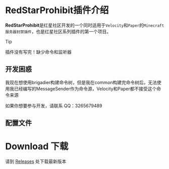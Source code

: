 # RedStarProhibit插件介绍
**RedStarProhibit**是红星社区开发的一个同时适用于`Velocity`和`Paper`的`Minecraft服务器封禁插件`，也是红星社区系列插件的第一个项目。
> [!tip]
> 插件没有写完！缺少命令和监听器


## 开发困惑
我现在想使用brigadier构建命令树，但是我在common构建完命令树后，无法使用我已经编写的MessageSender作为命令源，Velocity和Paper都不接受这个命令来源

如果你想要参与开发，请联系 QQ：3265679489

## 配置文件

# Download 下载
请到 [Releases](releases/) 处下载最新版本
